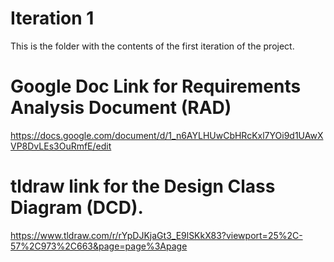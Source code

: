 # Iteration 1
This is the folder with the contents of the first iteration of the project.
# Google Doc Link for Requirements Analysis Document (RAD)
https://docs.google.com/document/d/1_n6AYLHUwCbHRcKxl7YOi9d1UAwXVP8DvLEs3OuRmfE/edit

# tldraw link for the Design Class Diagram (DCD).
https://www.tldraw.com/r/rYpDJKjaGt3_E9lSKkX83?viewport=25%2C-57%2C973%2C663&page=page%3Apage
